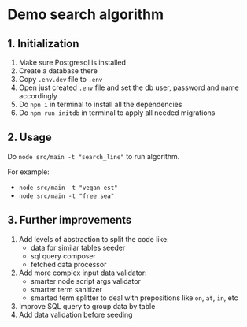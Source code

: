 # Demo search algorithm

## 1. Initialization
1. Make sure Postgresql is installed
2. Create a database there
3. Copy `.env.dev` file to `.env`
4. Open just created `.env` file and set the db user, password and name accordingly
5. Do `npn i` in terminal to install all the dependencies
6. Do `npm run initdb` in terminal to apply all needed migrations

## 2. Usage
Do `node src/main -t "search_line"` to run algorithm.

For example:
- `node src/main -t "vegan est"`
- `node src/main -t "free sea"`

## 3. Further improvements
1. Add levels of abstraction to split the code like:
    - data for similar tables seeder
    - sql query composer
    - fetched data processor
2. Add more complex input data validator:
    - smarter node script args validator
    - smarter term sanitizer
    - smarted term splitter to deal with prepositions like `on`, `at`, `in`, etc
3. Improve SQL query to group data by table
4. Add data validation before seeding